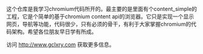 这个仓库是我学习chromium代码所开的。最主要的是里面有个content_simple的工程，它是个简单的基于chromium content api的浏览器。它只是实现一个显示网页，导航等功能，代码很少，只有必须的骨干，有利于大家掌握chromium的代码架构。希望各位朋友早日学有所成。

访问 http://www.gclxry.com 获取更多信息。